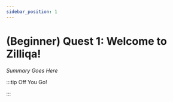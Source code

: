 ```yaml
---
sidebar_position: 1
---
```


# (Beginner) Quest 1: Welcome to Zilliqa!

_Summary Goes Here_

:::tip Off You Go!

<QuestButton text="Happy Questing" link='' />

:::

